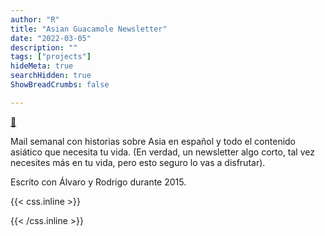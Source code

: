 ```yaml
---
author: "R"
title: "Asian Guacamole Newsletter"
date: "2022-03-05"
description: ""
tags: ["projects"]
hideMeta: true
searchHidden: true
ShowBreadCrumbs: false

---
```


[:notebook:](http://tinyletter.com/AsianGuacamole/archive)

Mail semanal con historias sobre Asia en español y todo el contenido asiático que necesita tu vida. (En verdad, un newsletter algo corto, tal vez necesites más en tu vida, pero esto seguro lo vas a disfrutar).

Escrito con Álvaro y Rodrigo durante 2015.




{{< css.inline >}}

<style>
.canon { background: white; width: 100%; height: auto; }
</style>

{{< /css.inline >}}
